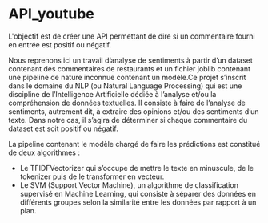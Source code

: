# API_youtube
L'objectif est de créer une API permettant de dire si un commentaire fourni en entrée est positif ou négatif. 

Nous reprenons ici un travail d’analyse de sentiments à partir d’un dataset contenant des commentaires de restaurants et un fichier joblib contenant une pipeline de nature inconnue contenant un modèle.Ce projet s’inscrit dans le domaine du NLP (ou Natural Language Processing) qui est une discipline de l’Intelligence Artificielle dédiée à l’analyse et/ou la compréhension de données textuelles. Il consiste à faire de l’analyse de sentiments, autrement dit, à extraire des opinions et/ou des sentiments d’un texte. Dans notre cas, il s’agira de déterminer si chaque commentaire du dataset est soit positif ou négatif. 

La pipeline contenant le modèle chargé de faire les prédictions est constitué de deux algorithmes :
- Le TFIDFVectorizer qui s’occupe de mettre le texte en minuscule, de le tokenizer puis de le transformer en vecteur.
- Le SVM (Support Vector Machine), un algorithme de classification supervisé en Machine Learning, qui consiste à séparer des données en différents groupes selon la similarité entre les données par rapport à un plan.


